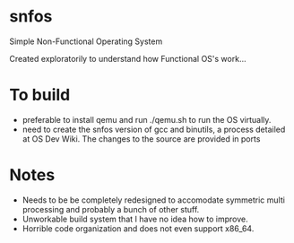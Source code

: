 # snfos

Simple Non-Functional Operating System

Created exploratorily to understand how Functional OS's work...

# To build
* preferable to install qemu and run ./qemu.sh to run the OS virtually.
* need to create the snfos version of gcc and binutils, a process detailed at OS Dev Wiki. The changes to the source are provided in ports

# Notes
* Needs to be be completely redesigned to accomodate symmetric multi processing and probably a bunch of other stuff.
* Unworkable build system that I have no idea how to improve.
* Horrible code organization and does not even support x86_64.
